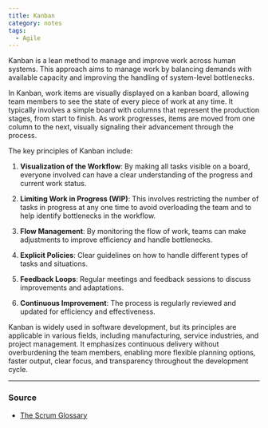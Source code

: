 ```yaml
---
title: Kanban
category: notes
tags:
  - Agile
---
```


Kanban is a lean method to manage and improve work across human systems. This approach aims to manage work by balancing demands with available capacity and improving the handling of system-level bottlenecks.

In Kanban, work items are visually displayed on a kanban board, allowing team members to see the state of every piece of work at any time. It typically involves a simple board with columns that represent the production stages, from start to finish. As work progresses, items are moved from one column to the next, visually signaling their advancement through the process.

The key principles of Kanban include:

1. **Visualization of the Workflow**: By making all tasks visible on a board, everyone involved can have a clear understanding of the progress and current work status.
    
2. **Limiting Work in Progress (WIP)**: This involves restricting the number of tasks in progress at any one time to avoid overloading the team and to help identify bottlenecks in the workflow.
    
3. **Flow Management**: By monitoring the flow of work, teams can make adjustments to improve efficiency and handle bottlenecks.
    
4. **Explicit Policies**: Clear guidelines on how to handle different types of tasks and situations.
    
5. **Feedback Loops**: Regular meetings and feedback sessions to discuss improvements and adaptations.
    
6. **Continuous Improvement**: The process is regularly reviewed and updated for efficiency and effectiveness.
    

Kanban is widely used in software development, but its principles are applicable in various fields, including manufacturing, service industries, and project management. It emphasizes continuous delivery without overburdening the team members, enabling more flexible planning options, faster output, clear focus, and transparency throughout the development cycle.

--- 
### Source
- [The Scrum Glossary](https://www.scrum.org/resources/scrum-glossary)